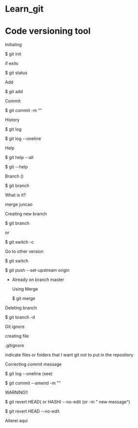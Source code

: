 # Learn_git

# Code versioning tool 


Initialing 

$ git init <under the project> 

if exits 

$ git status 

Add

$ git add <file>

Commit 

$ git commit -m "<message>"

History

$ git log

$ git log --oneline

Help 

$ git help --all 

$ git <command> --help


Branch ()

$ git branch 

What is it? 

merge juncao 


Creating new branch

$ git branch <name>

or 

$ git switch -c <name>

Go to other version 

$ git switch <name>

$ git push --set-upstream origin <name branch>

* Already on branch master

	Using Merge
	
	$ git merge <name branch>

Deleting branch 

$ git branch -d <branch name>

Git ignore 

creating file

.gitignore 

indicate files or folders that I want git not to put in the repository


Correcting commit message

$ git log --oneline (see)

$ git commit --amend -m  "<new message>"

WARNING!! 

$ git revert HEAD( or HASH) --no-edit (or -m " new message")

$ git revert HEAD --no-edit 


Alterei aqui








